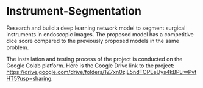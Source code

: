 # Instrument-Segmentation
Research and build a deep learning network model to segment surgical instruments in endoscopic images. The proposed model has a competitive dice score compared to the previously proposed models in the same problem.

The installation and testing process of the project is conducted on the Google Colab platform. Here is the Google Drive link to the project: https://drive.google.com/drive/folders/1Z7xn0zjE5ndTOPEeUys4kBPLiwPvtHT5?usp=sharing.
